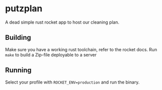 # putzplan
 A dead simple rust rocket app to host our cleaning plan.

## Building
Make sure you have a working rust toolchain, refer to the rocket docs.
Run `make` to build a Zip-file deployable to a server

## Running
Select your profile with `ROCKET_ENV=production` and run the binary.
